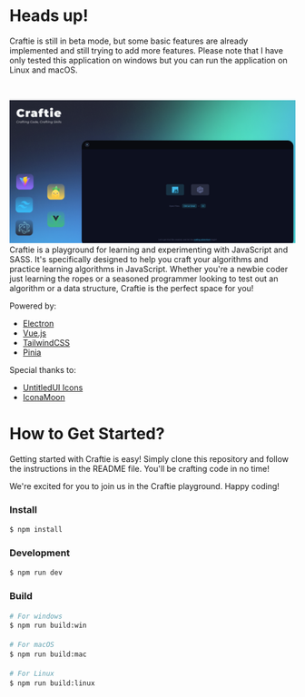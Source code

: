 # Heads up!
Craftie is still in beta mode, but some basic features are already implemented and still trying to add more features. Please note that I have only tested this application on windows but you can run the application on Linux and macOS.

&nbsp;

![Banner](Banner.png)
Craftie is a playground for learning and experimenting with JavaScript and SASS. It's specifically designed to help you craft your algorithms and practice learning algorithms in JavaScript. Whether you're a newbie coder just learning the ropes or a seasoned programmer looking to test out an algorithm or a data structure, Craftie is the perfect space for you!

Powered by:
- [Electron](https://www.electronjs.org/)
- [Vue.js](https://vuejs.org/)
- [TailwindCSS](https://tailwindcss.com/)
- [Pinia](https://pinia.vuejs.org/)

Special thanks to:
- [UntitledUI Icons](https://www.figma.com/file/ns9u5Z0thmja2C0mcXHKjn/%E2%9D%96-Untitled-UI-Icons-%E2%80%93-1%2C100%2B-essential-Figma-icons-(Community)?type=design&node-id=181-128951&mode=design)
- [IconaMoon](https://www.figma.com/file/bfFPEvp6u885mpBdb3DruO/IconaMoon-1.1-%7C-%2B2400-Icons%2C-8-Styles-(Community)?type=design&node-id=168-2087&mode=design)

# How to Get Started?

Getting started with Craftie is easy! Simply clone this repository and follow the instructions in the README file. You'll be crafting code in no time!

We're excited for you to join us in the Craftie playground. Happy coding!


### Install

```bash
$ npm install
```

### Development

```bash
$ npm run dev
```

### Build

```bash
# For windows
$ npm run build:win

# For macOS
$ npm run build:mac

# For Linux
$ npm run build:linux
```
